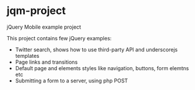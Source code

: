 jqm-project
===========

jQuery Mobile example project

This project contains few jQuery examples:
- Twitter search, shows how to use third-party API and underscorejs templates
- Page links and transitions
- Default page and elements styles like navigation, buttons, form elemtns etc
- Submitting a form to a server, using php POST